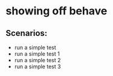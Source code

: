 # showing off behave

## Scenarios:

* run a simple test
* run a simple test 1
* run a simple test 2
* run a simple test 3
